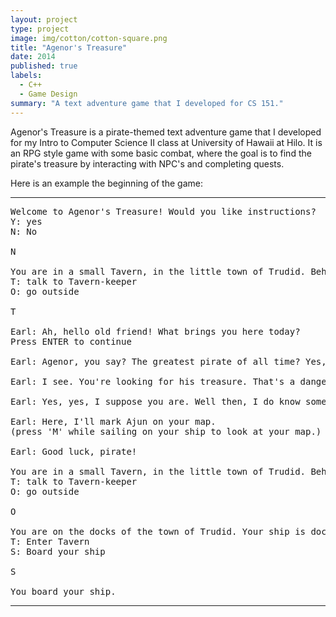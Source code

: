 ```yaml
---
layout: project
type: project
image: img/cotton/cotton-square.png
title: "Agenor's Treasure"
date: 2014
published: true
labels:
  - C++
  - Game Design
summary: "A text adventure game that I developed for CS 151."
---
```


Agenor's Treasure is a pirate-themed text adventure game that I developed for my Intro to Computer Science II class at University of Hawaii at Hilo. It is an RPG style game with some basic combat, where the goal is to find the pirate's treasure by interacting with NPC's and completing quests.

Here is an example the beginning of the game:

<hr>

<pre>
Welcome to Agenor's Treasure! Would you like instructions?
Y: yes
N: No

N

You are in a small Tavern, in the little town of Trudid. Behind the bar is the Tavern-keeper, Earl. There is a door leading outside.
T: talk to Tavern-keeper
O: go outside

T

Earl: Ah, hello old friend! What brings you here today?
Press ENTER to continue

Earl: Agenor, you say? The greatest pirate of all time? Yes, of course I've heard of him. 

Earl: I see. You're looking for his treasure. That's a dangerous mission, my friend. Many have sought it before, but none have survived the journey. Are you sure you want to do this?

Earl: Yes, yes, I suppose you are. Well then, I do know someone who may be able to help you. Sail east of here, and find the city of Ajun. Talk to Hob, tell him I sent you. You'll find him on the docks. Careful though. He drives a hard bargain.

Earl: Here, I'll mark Ajun on your map. 
(press 'M' while sailing on your ship to look at your map.)

Earl: Good luck, pirate!

You are in a small Tavern, in the little town of Trudid. Behind the bar is the Tavern-keeper, Earl. There is a door leading outside.
T: talk to Tavern-keeper
O: go outside

O

You are on the docks of the town of Trudid. Your ship is docked nearby. Up the hill, there is a small Tavern.
T: Enter Tavern
S: Board your ship

S

You board your ship.
</pre>

<hr>
